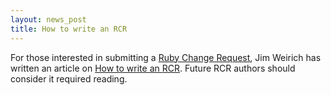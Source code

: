 ```yaml
---
layout: news_post
title: How to write an RCR
---
```


For those interested in submitting a [Ruby Change Request][1], Jim
Weirich has written an article on [How to write an <span
class="caps">RCR</span>][2]. Future <span class="caps">RCR</span>
authors should consider it required reading.

[1]: http://rcrchive.net 
[2]: http://onestepback.org/index.cgi/Tech/Ruby/WritingRcrs.rdoc 
